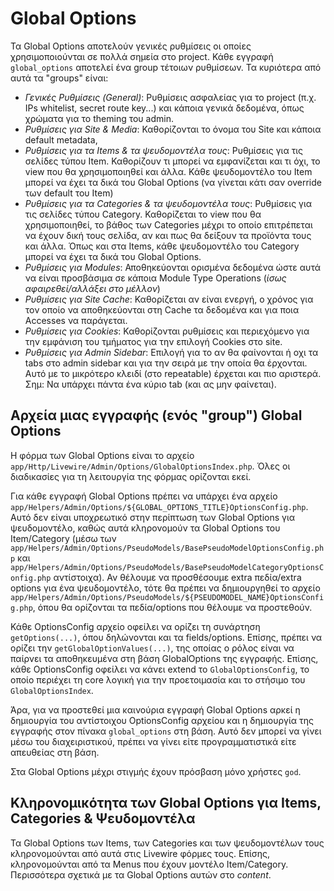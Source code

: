 # Global Options
Τα Global Options αποτελούν γενικές ρυθμίσεις οι οποίες χρησιμοποιούνται σε πολλά σημεία στο project. Κάθε εγγραφή `global_options` αποτελεί ένα group τέτοιων ρυθμίσεων. Τα κυριότερα από αυτά τα "groups" είναι:
* *Γενικές Ρυθμίσεις (General)*: Ρυθμίσεις ασφαλείας για το project (π.χ. IPs whitelist, secret route key...) και κάποια γενικά δεδομένα, όπως χρώματα
για το theming του admin.
* *Ρυθμίσεις για Site & Media*: Καθορίζονται το όνομα του Site και κάποια default metadata, 
* *Ρυθμίσεις για τα Items & τα ψευδομοντέλα τους*: Ρυθμίσεις για τις σελίδες τύπου Item. Καθορίζουν τι μπορεί να εμφανίζεται και τι όχι, το view
που θα χρησιμοποιηθεί και άλλα. Κάθε ψευδομοντέλο του Item μπορεί να έχει τα δικά του Global Options (να γίνεται κάτι σαν override των default του Item)
* *Ρυθμίσεις για τα Categories & τα ψευδομοντέλα τους*: Ρυθμίσεις για τις σελίδες τύπου Category. Καθορίζεται το view που θα χρησιμοποιηθεί, το βάθος των Categories μέχρι
το οποίο επιτρέπεται να έχουν δική τους σελίδα, αν και πως θα δείξουν τα προϊόντα τους και άλλα. Όπως και στα Items, κάθε ψευδομοντέλο του 
Category μπορεί να έχει τα δικά του Global Options.
* *Ρυθμίσεις για Modules*: Αποθηκεύονται ορισμένα δεδομένα ώστε αυτά να είναι προσβάσιμα σε κάποια Module Type Operations (*ίσως αφαιρεθεί/αλλάξει στο μέλλον*)
* *Ρυθμίσεις για Site Cache*: Καθορίζεται αν είναι ενεργή, ο χρόνος για τον οποίο να αποθηκεύονται στη Cache τα δεδομένα και για ποια Accesses
να παράγεται.
* *Ρυθμίσεις για Cookies*: Καθορίζονται ρυθμίσεις και περιεχόμενο για την εμφάνιση του τμήματος για την επιλογή Cookies στο site.
* *Ρυθμίσεις για Admin Sidebar*: Επιλογή για το αν θα φαίνονται ή οχι τα tabs στο admin sidebar και για την σειρά με την οποία θα έρχονται. Αυτό με το μικρότερο κλειδί (στο repeatable) έρχεται και πιο αριστερά. Σημ: Να υπάρχει πάντα ένα κύριο tab (και ας μην φαίνεται).


## Αρχεία μιας εγγραφής (ενός "group") Global Options
Η φόρμα των Global Options είναι το αρχείο `app/Http/Livewire/Admin/Options/GlobalOptionsIndex.php`. Όλες οι διαδικασίες για τη λειτουργία
της φόρμας ορίζονται εκεί.

Για κάθε εγγραφή Global Options πρέπει να υπάρχει ένα αρχείο `app/Helpers/Admin/Options/${GLOBAL_OPTIONS_TITLE}OptionsConfig.php`. Αυτό δεν είναι υποχρεωτικό
στην περίπτωση των Global Options για ψευδομοντέλο, καθώς αυτά κληρονομούν τα Global Options του Item/Category (μέσω των 
`app/Helpers/Admin/Options/PseudoModels/BasePseudoModelOptionsConfig.php` και `app/Helpers/Admin/Options/PseudoModels/BasePseudoModelCategoryOptionsConfig.php` αντίστοιχα).
Αν θέλουμε να προσθέσουμε extra πεδία/extra options για ένα ψευδομοντέλο, τότε θα πρέπει να δημιουργηθεί το αρχείο 
`app/Helpers/Admin/Options/PseudoModels/${PSEUDOMODEL_NAME}OptionsConfig.php`, όπου θα ορίζονται τα πεδία/options που θέλουμε να προστεθούν.

Κάθε OptionsConfig αρχείο οφείλει να ορίζει τη συνάρτηση `getOptions(...)`, όπου δηλώνονται και τα fields/options. Επίσης, πρέπει
να ορίζει την `getGlobalOptionValues(...)`, της οποίας ο ρόλος είναι να παίρνει τα αποθηκευμένα στη βάση GlobalOptions της εγγραφής. Επίσης, κάθε
OptionsConfig οφείλει να κάνει extend το `GlobalOptionsConfig`, το οποίο περιέχει τη core λογική για την προετοιμασία και το στήσιμο του `GlobalOptionsIndex`.

Άρα, για να προστεθεί μια καινούρια εγγραφή Global Options αρκεί η δημιουργία του αντίστοιχου OptionsConfig αρχείου και η δημιουργία της εγγραφής
στον πίνακα `global_options` στη βάση. Αυτό δεν μπορεί να γίνει μέσω του διαχειριστικού, πρέπει να γίνει είτε προγραμματιστικά είτε απευθείας στη βάση.

Στα Global Options μέχρι στιγμής έχουν πρόσβαση μόνο χρήστες `god`.

## Κληρονομικότητα των Global Options για Items, Categories & Ψευδομοντέλα
Τα Global Options των Items, των Categories και των ψευδομοντέλων τους κληρονομούνται από αυτά στις Livewire φόρμες τους. Επίσης,
κληρονομούνται από τα Menus που έχουν μοντέλο Item/Category. Περισσότερα σχετικά με τα Global Options αυτών στο *content*.
